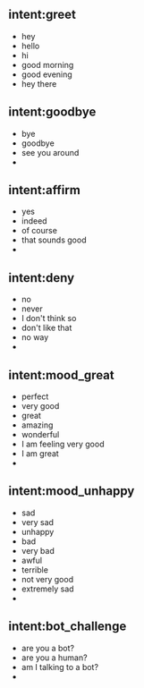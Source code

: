 ## intent:greet
- hey
- hello
- hi
- good morning
- good evening
- hey there

## intent:goodbye
- bye
- goodbye
- see you around
-

## intent:affirm
- yes
- indeed
- of course
- that sounds good
- 

## intent:deny
- no
- never
- I don't think so
- don't like that
- no way
- 

## intent:mood_great
- perfect
- very good
- great
- amazing
- wonderful
- I am feeling very good
- I am great
-

## intent:mood_unhappy
- sad
- very sad
- unhappy
- bad
- very bad
- awful
- terrible
- not very good
- extremely sad
- 

## intent:bot_challenge
- are you a bot?
- are you a human?
- am I talking to a bot?
-
